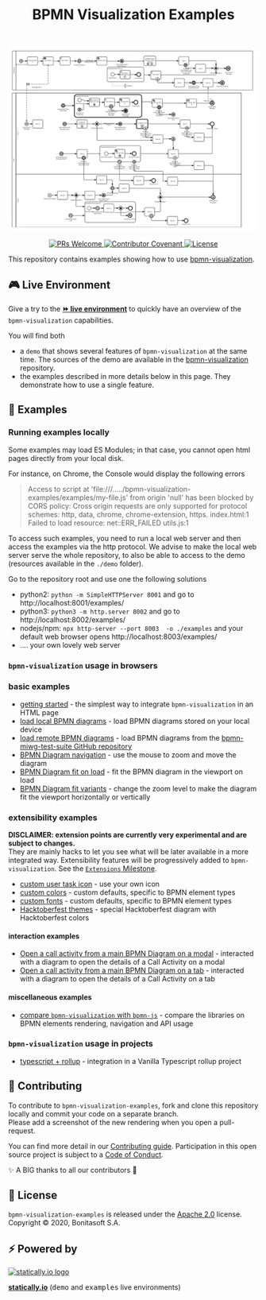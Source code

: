 <h1 align="center">BPMN Visualization Examples</h1> <br>
<p align="center">
    <p align="center">
        <a href="https://cdn.statically.io/gh/process-analytics/bpmn-visualization-examples/master/demo/index.html">
            <img src="examples_home.png" alt="examples overview">
        </a> 
    </p>
    <p align="center">
        <a href="CONTRIBUTING.md">
            <img alt="PRs Welcome" src="https://img.shields.io/badge/PRs-welcome-ff69b4.svg?style=flat-square"> 
        </a> 
        <a href="https://github.com/process-analytics/.github/blob/main/CODE_OF_CONDUCT.md">
            <img alt="Contributor Covenant" src="https://img.shields.io/badge/Contributor%20Covenant-v2.0%20adopted-ff69b4.svg"> 
        </a> 
        <a href="LICENSE">
            <img alt="License" src="https://img.shields.io/github/license/process-analytics/bpmn-visualization-examples?color=blue"> 
        </a> 
    </p>
</p>

This repository contains examples showing how to use [bpmn-visualization](https://github.com/process-analytics/bpmn-visualization-js).


## 🎮 Live Environment

Give a try to the [__⏩ live environment__](https://cdn.statically.io/gh/process-analytics/bpmn-visualization-examples/master/examples/index.html)
to quickly have an overview of the `bpmn-visualization` capabilities.

You will find both
- a `demo` that shows several features of `bpmn-visualization` at the same time. The sources of the demo are available in the
[bpmn-visualization](https://github.com/process-analytics/bpmn-visualization-js) repository.
- the examples described in more details below in this page. They demonstrate how to use a single feature.


## 🔭 Examples

### Running examples locally

Some examples may load ES Modules; in that case, you cannot open html pages directly from your local disk.

For instance, on Chrome, the Console would display the following errors 
> Access to script at 'file:///...../bpmn-visualization-examples/examples/my-file.js' from origin 'null' has been
> blocked by CORS policy: Cross origin requests are only supported for protocol schemes: http, data, chrome,
> chrome-extension, https. index.html:1  
> Failed to load resource: net::ERR_FAILED utils.js:1

To access such examples, you need to run a local web server and then access the examples via the http protocol.
We advise to make the local web server serve the whole repository, to also be able to access to the demo (resources available
in the `./demo` folder). 

Go to the repository root and use one the following solutions 
- python2: `python -m SimpleHTTPServer 8001` and go to http://localhost:8001/examples/ 
- python3: `python3 -m http.server 8002` and go to http://localhost:8002/examples/ 
- nodejs/npm: `npx http-server --port 8003  -o ./examples` and your default web browser opens http://localhost:8003/examples/ 
- .... your own lovely web server


### `bpmn-visualization` usage in browsers 

### basic examples

- [getting started](examples/01-getting-started/README.md) - the simplest way to integrate `bpmn-visualization` in an HTML page
- [load local BPMN diagrams](examples/load-local-bpmn-diagrams/README.md) - load BPMN diagrams stored on your local device
- [load remote BPMN diagrams](examples/load-remote-bpmn-diagrams/README.md) - load BPMN diagrams from the [bpmn-miwg-test-suite GitHub repository](https://github.com/bpmn-miwg/bpmn-miwg-test-suite)
- [BPMN Diagram navigation](examples/diagram-navigation/README.md) - use the mouse to zoom and move the diagram 
- [BPMN Diagram fit on load](examples/diagram-fit-on-load/README.md) - fit the BPMN diagram in the viewport on load
- [BPMN Diagram fit variants](examples/diagram-fit-variants/README.md) - change the zoom level to make the diagram fit
the viewport horizontally or vertically

### extensibility examples

**DISCLAIMER: extension points are currently very experimental and are subject to changes.**  
They are mainly hacks to let you see what will be later available in a more integrated way. Extensibility features will
be progressively added to `bpmn-visualization`. See the [`Extensions` Milestone](https://github.com/process-analytics/bpmn-visualization-js/milestone/13).

- [custom user task icon](./examples/custom-user-task-icon/README.md) - use your own icon
- [custom colors](examples/custom-colors/README.md) - custom defaults, specific to BPMN element types
- [custom fonts](examples/custom-fonts/README.md) - custom defaults, specific to BPMN element types
- [Hacktoberfest themes](examples/hacktoberfest-diagram/README.md) - special Hacktoberfest diagram with Hacktoberfest colors


#### interaction examples

- [Open a call activity from a main BPMN Diagram on a modal](examples/interaction/call-activity-with-modal-on-mouse-over/README.md) - interacted with a diagram to open the details of a Call Activity on a modal
- [Open a call activity from a main BPMN Diagram on a tab](examples/interaction/call-activity-with-tabs-on-click/README.md) - interacted with a diagram to open the details of a Call Activity on a tab

#### miscellaneous examples

- [compare `bpmn-visualization` with `bpmn-js`](./examples/misc/compare-with-bpmn-js/README.md) - compare the libraries on BPMN elements rendering, navigation and API usage

### `bpmn-visualization` usage in projects

- [typescript + rollup](examples/projects/typescript-vanilla-with-rollup/README.md) - integration in a Vanilla Typescript rollup project


## 🔧 Contributing

To contribute to `bpmn-visualization-examples`, fork and clone this repository locally and commit your code on a separate branch. \
Please add a screenshot of the new rendering when you open a pull-request.

You can find more detail in our [Contributing guide](CONTRIBUTING.md). Participation in this open source project is subject to a [Code of Conduct](https://github.com/process-analytics/.github/blob/main/CODE_OF_CONDUCT.md).

:sparkles: A BIG thanks to all our contributors :slightly_smiling_face:


## 📃 License

`bpmn-visualization-examples` is released under the [Apache 2.0](LICENSE) license. \
Copyright &copy; 2020, Bonitasoft S.A.


## ⚡ Powered by

[![statically.io logo](https://statically.io/icons/icon-96x96.png "statically.io")](https://statically.io)

**[statically.io](https://statically.io)** (<kbd>demo</kbd> and <kbd>examples</kbd> live environments)
